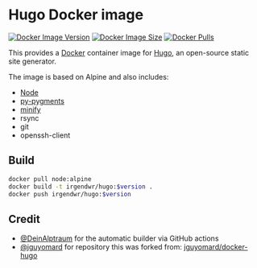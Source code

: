 # Hugo Docker image

[![Docker Image Version](https://img.shields.io/docker/v/irgendwr/hugo)](https://hub.docker.com/r/irgendwr/hugo)
[![Docker Image Size](https://img.shields.io/docker/image-size/irgendwr/hugo)](https://hub.docker.com/r/irgendwr/hugo)
[![Docker Pulls](https://img.shields.io/docker/pulls/irgendwr/hugo)](https://hub.docker.com/r/irgendwr/hugo)

This provides a [Docker](https://www.docker.com/) container image for [Hugo](https://github.com/gohugoio/hugo/), an open-source static site generator.

The image is based on Alpine and also includes:

- [Node](https://github.com/nodejs/docker-node)
- [py-pygments](https://github.com/pygments/pygments)
- [minify](https://github.com/tdewolff/minify)
- rsync
- git
- openssh-client

## Build

```bash
docker pull node:alpine
docker build -t irgendwr/hugo:$version .
docker push irgendwr/hugo:$version
```

## Credit

- [@DeinAlptraum](https://github.com/DeinAlptraum/) for the automatic builder via GitHub actions
- [@jguyomard](https://github.com/jguyomard/) for repository this was forked from: [jguyomard/docker-hugo](https://github.com/jguyomard/docker-hugo)
